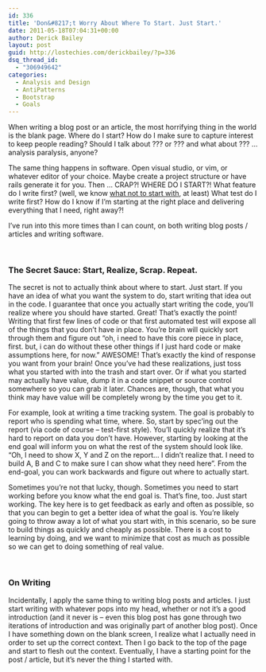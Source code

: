 ```yaml
---
id: 336
title: 'Don&#8217;t Worry About Where To Start. Just Start.'
date: 2011-05-18T07:04:31+00:00
author: Derick Bailey
layout: post
guid: http://lostechies.com/derickbailey/?p=336
dsq_thread_id:
  - "306949642"
categories:
  - Analysis and Design
  - AntiPatterns
  - Bootstrap
  - Goals
---
```

When writing a blog post or an article, the most horrifying thing in the world is the blank page. Where do I start? How do I make sure to capture interest to keep people reading? Should I talk about ??? or ??? and what about ??? &#8230; analysis paralysis, anyone?

The same thing happens in software. Open visual studio, or vim, or whatever editor of your choice. Maybe create a project structure or have rails generate it for you. Then &#8230; CRAP?! WHERE DO I START?! What feature do I write first? (well, we know [what not to start with](http://lostechies.com/derickbailey/2011/05/17/dont-build-a-security-system-until-there-is-something-to-secure/), at least) What test do I write first? How do I know if I&#8217;m starting at the right place and delivering everything that I need, right away?!

I&#8217;ve run into this more times than I can count, on both writing blog posts / articles and writing software.

 

### The Secret Sauce: Start, Realize, Scrap. Repeat.

The secret is not to actually think about where to start. Just start. If you have an idea of what you want the system to do, start writing that idea out in the code. I guarantee that once you actually start writing the code, you&#8217;ll realize where you should have started. Great! That&#8217;s exactly the point! Writing that first few lines of code or that first automated test will expose all of the things that you don&#8217;t have in place. You&#8217;re brain will quickly sort through them and figure out &#8220;oh, i need to have this core piece in place, first. but, i can do without these other things if I just hard code or make assumptions here, for now.&#8221; AWESOME! That&#8217;s exactly the kind of response you want from your brain! Once you&#8217;ve had these realizations, just toss what you started with into the trash and start over. Or if what you started may actually have value, dump it in a code snippet or source control somewhere so you can grab it later. Chances are, though, that what you think may have value will be completely wrong by the time you get to it.

For example, look at writing a time tracking system. The goal is probably to report who is spending what time, where. So, start by spec&#8217;ing out the report (via code of course &#8211; test-first style). You&#8217;ll quickly realize that it&#8217;s hard to report on data you don&#8217;t have. However, starting by looking at the end goal will inform you on what the rest of the system should look like. &#8220;Oh, I need to show X, Y and Z on the report&#8230; I didn&#8217;t realize that. I need to build A, B and C to make sure I can show what they need here&#8221;. From the end-goal, you can work backwards and figure out where to actually start.

Sometimes you&#8217;re not that lucky, though. Sometimes you need to start working before you know what the end goal is. That&#8217;s fine, too. Just start working. The key here is to get feedback as early and often as possible, so that you can begin to get a better idea of what the goal is. You&#8217;re likely going to throw away a lot of what you start with, in this scenario, so be sure to build things as quickly and cheaply as possible. There is a cost to learning by doing, and we want to minimize that cost as much as possible so we can get to doing something of real value.

 

### On Writing

Incidentally, I apply the same thing to writing blog posts and articles. I just start writing with whatever pops into my head, whether or not it&#8217;s a good introduction (and it never is &#8211; even this blog post has gone through two iterations of introduction and was originally part of another blog post). Once I have something down on the blank screen, I realize what I actually need in order to set up the correct context. Then I go back to the top of the page and start to flesh out the context. Eventually, I have a starting point for the post / article, but it&#8217;s never the thing I started with.